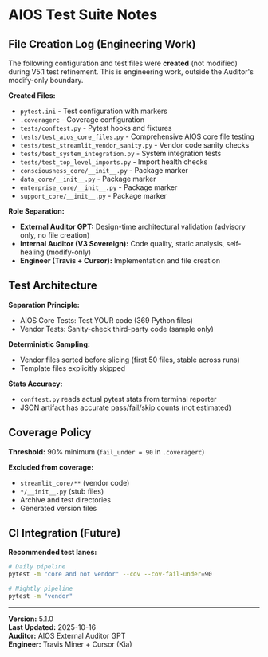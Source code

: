 # AIOS Test Suite Notes

## File Creation Log (Engineering Work)

The following configuration and test files were **created** (not modified) during V5.1 test refinement.
This is engineering work, outside the Auditor's modify-only boundary.

**Created Files:**
- `pytest.ini` - Test configuration with markers
- `.coveragerc` - Coverage configuration
- `tests/conftest.py` - Pytest hooks and fixtures
- `tests/test_aios_core_files.py` - Comprehensive AIOS core file testing
- `tests/test_streamlit_vendor_sanity.py` - Vendor code sanity checks
- `tests/test_system_integration.py` - System integration tests
- `tests/test_top_level_imports.py` - Import health checks
- `consciousness_core/__init__.py` - Package marker
- `data_core/__init__.py` - Package marker
- `enterprise_core/__init__.py` - Package marker
- `support_core/__init__.py` - Package marker

**Role Separation:**
- **External Auditor GPT:** Design-time architectural validation (advisory only, no file creation)
- **Internal Auditor (V3 Sovereign):** Code quality, static analysis, self-healing (modify-only)
- **Engineer (Travis + Cursor):** Implementation and file creation

## Test Architecture

**Separation Principle:**
- AIOS Core Tests: Test YOUR code (369 Python files)
- Vendor Tests: Sanity-check third-party code (sample only)

**Deterministic Sampling:**
- Vendor files sorted before slicing (first 50 files, stable across runs)
- Template files explicitly skipped

**Stats Accuracy:**
- `conftest.py` reads actual pytest stats from terminal reporter
- JSON artifact has accurate pass/fail/skip counts (not estimated)

## Coverage Policy

**Threshold:** 90% minimum (`fail_under = 90` in `.coveragerc`)

**Excluded from coverage:**
- `streamlit_core/**` (vendor code)
- `*/__init__.py` (stub files)
- Archive and test directories
- Generated version files

## CI Integration (Future)

**Recommended test lanes:**
```bash
# Daily pipeline
pytest -m "core and not vendor" --cov --cov-fail-under=90

# Nightly pipeline
pytest -m "vendor"
```

---
**Version:** 5.1.0  
**Last Updated:** 2025-10-16  
**Auditor:** AIOS External Auditor GPT  
**Engineer:** Travis Miner + Cursor (Kia)

